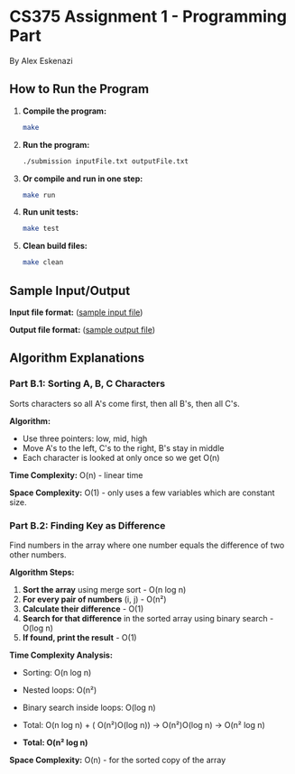 # CS375 Assignment 1 - Programming Part

By Alex Eskenazi

## How to Run the Program

1. **Compile the program:**

   ```bash
   make
   ```

2. **Run the program:**

   ```bash
   ./submission inputFile.txt outputFile.txt
   ```

3. **Or compile and run in one step:**

   ```bash
   make run
   ```

4. **Run unit tests:**

   ```bash
   make test
   ```

5. **Clean build files:**

   ```bash
   make clean
   ```

## Sample Input/Output

**Input file format:**
([sample input file](2025Fall_SampleInputOutputCode_TA/input.txt))

**Output file format:**
([sample output file](2025Fall_SampleInputOutputCode_TA/output.txt))

## Algorithm Explanations

### Part B.1: Sorting A, B, C Characters

Sorts characters so all A's come first, then all B's, then all C's.

**Algorithm:**

- Use three pointers: low, mid, high
- Move A's to the left, C's to the right, B's stay in middle
- Each character is looked at only once so we get O(n)

**Time Complexity:** O(n) - linear time

**Space Complexity:** O(1) - only uses a few variables which are constant size.

### Part B.2: Finding Key as Difference

Find numbers in the array where one number equals the difference of two other numbers.

**Algorithm Steps:**

1. **Sort the array** using merge sort - O(n log n)
2. **For every pair of numbers** (i, j) - O(n²)
3. **Calculate their difference** - O(1)
4. **Search for that difference** in the sorted array using binary search - O(log n)
5. **If found, print the result** - O(1)

**Time Complexity Analysis:**

- Sorting: O(n log n)
- Nested loops: O(n²)
- Binary search inside loops: O(log n)

- Total: O(n log n) + ( O(n²)O(log n)) -> O(n²)O(log n) -> O(n² log n)
- **Total: O(n² log n)**

**Space Complexity:** O(n) - for the sorted copy of the array

